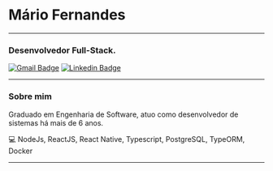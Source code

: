 # Mário Fernandes

---

### Desenvolvedor Full-Stack.
[![Gmail Badge](https://img.shields.io/badge/-mariobmf02@gmail.com-c14438?style=flat-square&logo=Gmail&logoColor=white&link=mailto:mariobmf02@gmail.com)](mailto:mariobmf02@gmail.com)
[![Linkedin Badge](https://img.shields.io/badge/-MarioFernandes-blue?style=flat-square&logo=Linkedin&logoColor=white&link=https://www.linkedin.com/in/mario-fernandes-dev/)](https://www.linkedin.com/in/mario-fernandes-dev/)

---

### Sobre mim

Graduado em Engenharia de Software, atuo como desenvolvedor de sistemas há mais de 6 anos.

💻 NodeJs, ReactJS, React Native, Typescript, PostgreSQL, TypeORM, Docker

---
